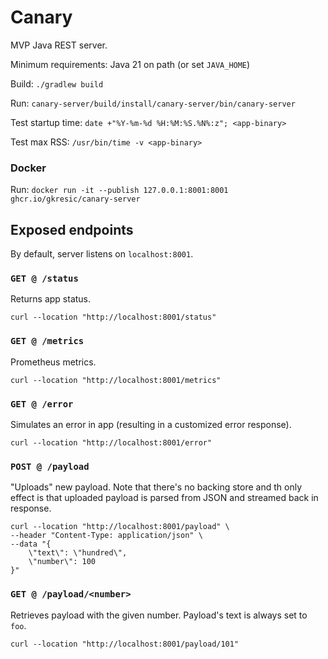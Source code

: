# Canary

MVP Java REST server.

Minimum requirements: Java 21 on path (or set `JAVA_HOME`)

Build: `./gradlew build`

Run: `canary-server/build/install/canary-server/bin/canary-server`

Test startup time: `date +"%Y-%m-%d %H:%M:%S.%N%:z"; <app-binary>`

Test max RSS: `/usr/bin/time -v <app-binary>`

### Docker

Run: `docker run -it --publish 127.0.0.1:8001:8001 ghcr.io/gkresic/canary-server`

## Exposed endpoints

By default, server listens on `localhost:8001`.

### `GET @ /status`

Returns app status.

```
curl --location "http://localhost:8001/status"
```

### `GET @ /metrics`

Prometheus metrics.

```
curl --location "http://localhost:8001/metrics"
```

### `GET @ /error`

Simulates an error in app (resulting in a customized error response).

```
curl --location "http://localhost:8001/error"
```

### `POST @ /payload`

"Uploads" new payload. Note that there's no backing store and th only effect is that uploaded payload is parsed from JSON and streamed back in response.

```
curl --location "http://localhost:8001/payload" \
--header "Content-Type: application/json" \
--data "{
	\"text\": \"hundred\",
	\"number\": 100
}"
```

### `GET @ /payload/<number>`

Retrieves payload with the given number. Payload's text is always set to `foo`.

```
curl --location "http://localhost:8001/payload/101"
```